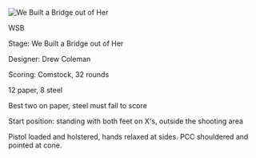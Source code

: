 ![We Built a Bridge out of Her](https://github.com/bagellord/USPSA-Stages/blob/master/30%2B%20rounds/We%20Company%20-%2033%20rounds%20-%20Comstock/Two's%20Company.png)

WSB

Stage: We Built a Bridge out of Her

Designer: Drew Coleman

Scoring: Comstock, 32 rounds

12 paper, 8 steel

Best two on paper, steel must fall to score

Start position: standing with both feet on X's, outside the shooting area

Pistol loaded and holstered, hands relaxed at sides. PCC shouldered and pointed at cone.
